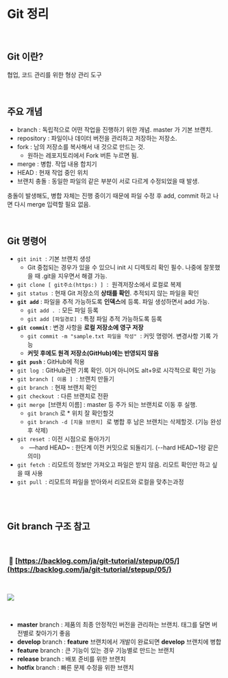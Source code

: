 # Git 정리

<br>

## Git 이란?

협업, 코드 관리를 위한 형상 관리 도구

<br>

## 주요 개념

- branch : 독립적으로 어떤 작업을 진행하기 위한 개념. master 가 기본 브랜치.
- repository : 파일이나 데이터 버전을 관리하고 저장하는 저장소.
- fork : 남의 저장소를 복사해서 내 것으로 만드는 것.
    - 원하는 레포지토리에서 Fork 버튼 누르면 됨.
- merge : 병합. 작업 내용 합치기
- HEAD : 현재 작업 중인 위치
- 브랜치 충돌 : 동일한 파일의 같은 부분이 서로 다르게 수정되었을 때 발생.

충돌이 발생해도, 병합 자체는 진행 중이기 때문에 파일 수정 후 add, commit 하고 나면 다시 merge 입력할 필요 없음.

<br>

## Git 명령어

- `git init`  : 기본 브랜치 생성
    - Git 중첩되는 경우가 있을 수 있으니 init 시 디렉토리 확인 필수. 나중에 잘못했을 때 .git을 지우면서 해결 가능.
- `git clone [ git주소(https:) ]`  :  원격저장소에서 로컬로 복제
- `git status`  : 현재 Git 저장소의 **상태를 확인**. 추적되지 않는 파일을 확인
- **`git add`** : 파일을 추적 가능하도록 **인덱스**에 등록. 파일 생성하면서 add 가능.
    - `git add .`  : 모든 파일 등록
    - `git add [파일경로]`  : 특정 파일 추적 가능하도록 등록
- **`git commit`** : 변경 사항을 **로컬 저장소에 영구 저장**
    - `git commit -m "sample.txt 파일을 작성"`  : 커밋 명령어. 변경사항 기록 가능
    - **커밋 후에도 원격 저장소(GitHub)에는 반영되지 않음**
- **`git push`** : GitHub에 적용
- `git log`  : GitHub관련 기록 확인. 이거 아니어도 alt+9로 시각적으로 확인 가능
- `git branch [ 이름 ]`  : 브랜치 만들기
- `git branch`  : 현재 브랜치 확인
- `git checkout`  : 다른 브랜치로 전환
- `git merge`  \[브랜치 이름\] : master 등 주가 되는 브랜치로 이동 후 실행.
    - `git branch` 로 \* 위치 잘 확인할것
    - `git branch -d [지울 브랜치]`  로 병합 후 남은 브랜치는 삭제할것. (기능 완성 후 삭제)
- `git reset`  : 이전 시점으로 돌아가기
    -  —hard HEAD~ : 한단계 이전 커밋으로 되돌리기. (--hard HEAD~1랑 같은 의미)
- `git fetch`  : 리모트의 정보만 가져오고 파일은 받지 않음. 리모트 확인만 하고 싶을 때 사용
- `git pull`  : 리모트의 파일을 받아와서 리모트와 로컬을 맞추는과정

<br>

<br>

## Git branch 구조 참고

<br>

###  🔗 [https://backlog.com/ja/git-tutorial/stepup/05/](https://backlog.com/ja/git-tutorial/stepup/05/)

<br>

![](http://localhost:9425/images/4f03b574-f83a-44e0-80ab-294cddd739d3.png)<br>

<br>

- **master** branch : 제품의 최종 안정적인 버전을 관리하는 브랜치. 태그를 달면 버전별로 찾아가기 좋음
- **develop** branch : **feature** 브랜치에서 개발이 완료되면 **develop** 브랜치에 병합
- **feature** branch : 큰 기능이 있는 경우 기능별로 만드는 브랜치
- **release** branch : 배포 준비를 위한 브랜치
- **hotfix** branch : 빠른 문제 수정을 위한 브랜치

<br>